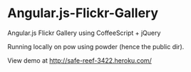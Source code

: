 Angular.js-Flickr-Gallery
=========================

Angular.js Flickr Gallery using CoffeeScript + jQuery

Running locally on pow using powder (hence the public dir).

View demo at http://safe-reef-3422.heroku.com/